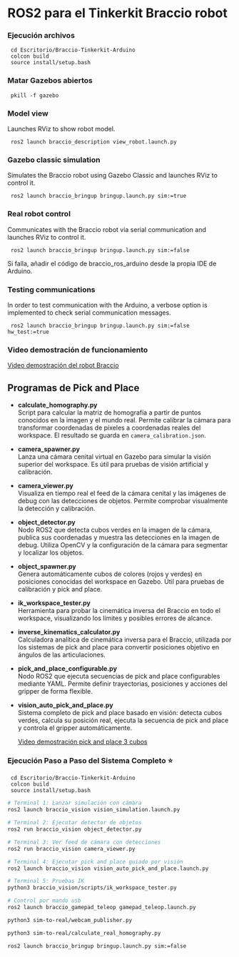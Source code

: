 # ROS2 para el Tinkerkit Braccio robot

### Ejecución archivos

     cd Escritorio/Braccio-Tinkerkit-Arduino
     colcon build
     source install/setup.bash

### Matar Gazebos abiertos

     pkill -f gazebo
     

### Model view

Launches RViz to show robot model.

     ros2 launch braccio_description view_robot.launch.py

### Gazebo classic simulation

Simulates the Braccio robot using Gazebo Classic and launches RViz to control it.

     ros2 launch braccio_bringup bringup.launch.py sim:=true

### Real robot control

Communicates with the Braccio robot via serial communication and launches RViz to control it.

     ros2 launch braccio_bringup bringup.launch.py sim:=false

Si falla, añadir el código de braccio_ros_arduino desde la propia IDE de Arduino.

### Testing communications

In order to test communication with the Arduino, a verbose option is implemented to check serial communication messages.

     ros2 launch braccio_bringup bringup.launch.py sim:=false hw_test:=true

### Video demostración de funcionamiento

[Video demostración del robot Braccio](https://drive.google.com/file/d/1czyuYS2wScXaEFBbtQSDKvis1xbDTHjN/view?usp=sharing "Haz clic para ver el video de demostración")

## Programas de Pick and Place

- **calculate_homography.py**  
  Script para calcular la matriz de homografía a partir de puntos conocidos en la imagen y el mundo real. Permite calibrar la cámara para transformar coordenadas de píxeles a coordenadas reales del workspace. El resultado se guarda en `camera_calibration.json`.

- **camera_spawner.py**  
  Lanza una cámara cenital virtual en Gazebo para simular la visión superior del workspace. Es útil para pruebas de visión artificial y calibración.

- **camera_viewer.py**  
  Visualiza en tiempo real el feed de la cámara cenital y las imágenes de debug con las detecciones de objetos. Permite comprobar visualmente la detección y calibración.

- **object_detector.py**  
  Nodo ROS2 que detecta cubos verdes en la imagen de la cámara, publica sus coordenadas y muestra las detecciones en la imagen de debug. Utiliza OpenCV y la configuración de la cámara para segmentar y localizar los objetos.

- **object_spawner.py**  
  Genera automáticamente cubos de colores (rojos y verdes) en posiciones conocidas del workspace en Gazebo. Útil para pruebas de calibración y pick and place.

- **ik_workspace_tester.py**  
  Herramienta para probar la cinemática inversa del Braccio en todo el workspace, visualizando los límites y posibles errores de alcance.

- **inverse_kinematics_calculator.py**  
  Calculadora analítica de cinemática inversa para el Braccio, utilizada por los sistemas de pick and place para convertir posiciones objetivo en ángulos de las articulaciones.

- **pick_and_place_configurable.py**  
  Nodo ROS2 que ejecuta secuencias de pick and place configurables mediante YAML. Permite definir trayectorias, posiciones y acciones del gripper de forma flexible.

- **vision_auto_pick_and_place.py**  
  Sistema completo de pick and place basado en visión: detecta cubos verdes, calcula su posición real, ejecuta la secuencia de pick and place y controla el gripper automáticamente.


  [Video demostración pick and place 3 cubos](https://drive.google.com/file/d/1wLfVnPr-vZvINre7aAciuyq-dVhB1gt1/view?usp=drive_link "Haz clic para ver el video de demostración")

### Ejecución Paso a Paso del Sistema Completo ⭐

     cd Escritorio/Braccio-Tinkerkit-Arduino
     colcon build
     source install/setup.bash

```bash
# Terminal 1: Lanzar simulación con cámara
ros2 launch braccio_vision vision_simulation.launch.py

# Terminal 2: Ejecutar detector de objetos  
ros2 run braccio_vision object_detector.py

# Terminal 3: Ver feed de cámara con detecciones
ros2 run braccio_vision camera_viewer.py

# Terminal 4: Ejecutar pick and place guiado por visión
ros2 launch braccio_vision vision_auto_pick_and_place.launch.py

# Terminal 5: Pruebas IK
python3 braccio_vision/scripts/ik_workspace_tester.py

# Control por mando usb
ros2 launch braccio_gamepad_teleop gamepad_teleop.launch.py

python3 sim-to-real/webcam_publisher.py

python3 sim-to-real/calculate_real_homography.py

ros2 launch braccio_bringup bringup.launch.py sim:=false


```


